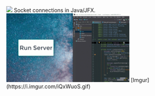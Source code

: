 <img src="https://i.imgur.com/dqC8grW.png" width="225">
Socket connections in Java/JFX.
<img src="https://raw.githubusercontent.com/Schachte/JavaSocks/master/gif.gif" width="325">
[Imgur](https://i.imgur.com/iQxWuoS.gif)
